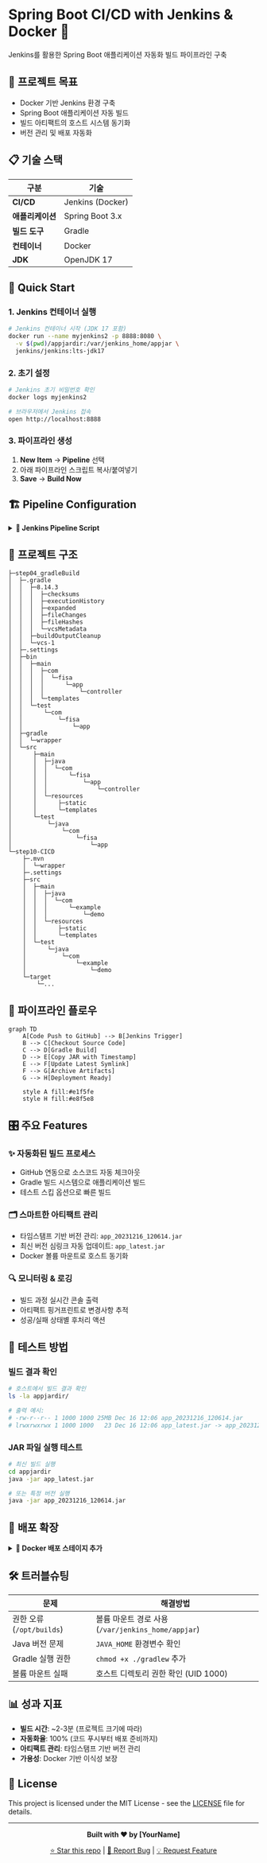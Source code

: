 # Spring Boot CI/CD with Jenkins & Docker 🚀

Jenkins를 활용한 Spring Boot 애플리케이션 자동화 빌드 파이프라인 구축

## 🎯 프로젝트 목표

- Docker 기반 Jenkins 환경 구축
- Spring Boot 애플리케이션 자동 빌드
- 빌드 아티팩트의 호스트 시스템 동기화
- 버전 관리 및 배포 자동화

## 📋 기술 스택

| 구분 | 기술 |
|------|------|
| **CI/CD** | Jenkins (Docker) |
| **애플리케이션** | Spring Boot 3.x |
| **빌드 도구** | Gradle |
| **컨테이너** | Docker |
| **JDK** | OpenJDK 17 |

## 🚀 Quick Start

### 1. Jenkins 컨테이너 실행

```bash
# Jenkins 컨테이너 시작 (JDK 17 포함)
docker run --name myjenkins2 -p 8888:8080 \
  -v $(pwd)/appjardir:/var/jenkins_home/appjar \
  jenkins/jenkins:lts-jdk17
```

### 2. 초기 설정

```bash
# Jenkins 초기 비밀번호 확인
docker logs myjenkins2

# 브라우저에서 Jenkins 접속
open http://localhost:8888
```

### 3. 파이프라인 생성

1. **New Item** → **Pipeline** 선택
2. 아래 파이프라인 스크립트 복사/붙여넣기
3. **Save** → **Build Now**

## 🏗️ Pipeline Configuration

<details>
<summary><strong>📄 Jenkins Pipeline Script</strong></summary>

```groovy
pipeline {
  agent any
  options {
    timestamps()
  }
  environment {
    DEST_DIR = '/var/jenkins_home/appjar'
    TZ       = 'Asia/Seoul'
    JAVA_HOME = '/usr/lib/jvm/java-17-openjdk-amd64'
    PATH = "${JAVA_HOME}/bin:${PATH}"
  }
  stages {
    stage('Checkout') {
      steps {
        echo 'Git 저장소에서 코드 가져오기'
        git branch: 'main', url: 'https://github.com/yunkihong-dev/CI-CD-Study.git'
      }
    }
    stage('Build with Gradle') {
      steps {
        echo 'Gradle 빌드 시작'
        dir('step04_gradleBuild') {
          sh '''#!/bin/bash
            set -euo pipefail
            chmod +x ./gradlew
            ./gradlew clean build -x test
          '''
        }
      }
    }
    stage('Copy Jar to Build Directory') {
      steps {
        echo '빌드된 JAR을 날짜별 파일명으로 DEST_DIR에 저장'
        sh '''#!/bin/bash
          set -euo pipefail
          
          ts="$(date +%Y%m%d_%H%M%S)"
          
          echo "📁 Creating directory: ${DEST_DIR}"
          mkdir -p "${DEST_DIR}"
          
          jar="$(ls -1 step04_gradleBuild/build/libs/*.jar \
                 | grep -vE '(-plain|sources|javadoc)\\.jar$' \
                 | head -n 1 || true)"
          
          if [ -z "${jar}" ]; then
            echo "❌ JAR 파일을 찾을 수 없습니다."
            exit 1
          fi
          
          echo "📦 Found JAR: ${jar}"
          
          cp "${jar}" "${DEST_DIR}/app_${ts}.jar"
          chmod 644 "${DEST_DIR}/app_${ts}.jar"
          
          ln -sfn "app_${ts}.jar" "${DEST_DIR}/app_latest.jar"
          
          echo "✅ Copied: ${DEST_DIR}/app_${ts}.jar"
          echo "🔗 Updated link: ${DEST_DIR}/app_latest.jar"
          
          echo "📋 Build artifacts:"
          ls -la "${DEST_DIR}/"
        '''
      }
    }
    stage('Archive Artifacts') {
      steps {
        archiveArtifacts artifacts: 'step04_gradleBuild/build/libs/*.jar',
                         fingerprint: true,
                         onlyIfSuccessful: true
      }
    }
  }
  post {
    success { 
      echo '✅ Build & copy complete.'
      echo "📂 JAR files are available in: ${env.DEST_DIR}"
    }
    failure { echo '❌ Build failed — 로그를 확인하세요.' }
  }
}
```

</details>

## 📁 프로젝트 구조

```
├─step04_gradleBuild
│  ├─.gradle
│  │  ├─8.14.3
│  │  │  ├─checksums
│  │  │  ├─executionHistory
│  │  │  ├─expanded
│  │  │  ├─fileChanges
│  │  │  ├─fileHashes
│  │  │  └─vcsMetadata
│  │  ├─buildOutputCleanup
│  │  └─vcs-1
│  ├─.settings
│  ├─bin
│  │  ├─main
│  │  │  ├─com
│  │  │  │  └─fisa
│  │  │  │      └─app
│  │  │  │          └─controller
│  │  │  └─templates
│  │  └─test
│  │      └─com
│  │          └─fisa
│  │              └─app
│  ├─gradle
│  │  └─wrapper
│  └─src
│      ├─main
│      │  ├─java
│      │  │  └─com
│      │  │      └─fisa
│      │  │          └─app
│      │  │              └─controller
│      │  └─resources
│      │      ├─static
│      │      └─templates
│      └─test
│          └─java
│              └─com
│                  └─fisa
│                      └─app
└─step10-CICD
    ├─.mvn
    │  └─wrapper
    ├─.settings
    ├─src
    │  ├─main
    │  │  ├─java
    │  │  │  └─com
    │  │  │      └─example
    │  │  │          └─demo
    │  │  └─resources
    │  │      ├─static
    │  │      └─templates
    │  └─test
    │      └─java
    │          └─com
    │              └─example
    │                  └─demo
    └─target
        └─...
```

## 🔄 파이프라인 플로우

```mermaid
graph TD
    A[Code Push to GitHub] --> B[Jenkins Trigger]
    B --> C[Checkout Source Code]
    C --> D[Gradle Build]
    D --> E[Copy JAR with Timestamp]
    E --> F[Update Latest Symlink]
    F --> G[Archive Artifacts]
    G --> H[Deployment Ready]
    
    style A fill:#e1f5fe
    style H fill:#e8f5e8
```

## 🎛️ 주요 Features

### ✨ 자동화된 빌드 프로세스
- GitHub 연동으로 소스코드 자동 체크아웃
- Gradle 빌드 시스템으로 애플리케이션 빌드
- 테스트 스킵 옵션으로 빠른 빌드

### 🗂️ 스마트한 아티팩트 관리
- 타임스탬프 기반 버전 관리: `app_20231216_120614.jar`
- 최신 버전 심링크 자동 업데이트: `app_latest.jar`
- Docker 볼륨 마운트로 호스트 동기화

### 🔍 모니터링 & 로깅
- 빌드 과정 실시간 콘솔 출력
- 아티팩트 핑거프린트로 변경사항 추적
- 성공/실패 상태별 후처리 액션

## 🧪 테스트 방법

### 빌드 결과 확인
```bash
# 호스트에서 빌드 결과 확인
ls -la appjardir/

# 출력 예시:
# -rw-r--r-- 1 1000 1000 25MB Dec 16 12:06 app_20231216_120614.jar
# lrwxrwxrwx 1 1000 1000   23 Dec 16 12:06 app_latest.jar -> app_20231216_120614.jar
```

### JAR 파일 실행 테스트
```bash
# 최신 빌드 실행
cd appjardir
java -jar app_latest.jar

# 또는 특정 버전 실행
java -jar app_20231216_120614.jar
```

## 🚢 배포 확장

<details>
<summary><strong>🐳 Docker 배포 스테이지 추가</strong></summary>

```groovy
stage('Deploy to Docker') {
  steps {
    sh '''
      # 기존 컨테이너 정리
      docker stop spring-app || true
      docker rm spring-app || true
      
      # 새 컨테이너 실행
      docker run -d \
        --name spring-app \
        -p 8080:8080 \
        -v $(pwd)/appjardir:/app \
        eclipse-temurin:17-jre \
        java -jar /app/app_latest.jar
      
      echo "🚀 Application deployed at http://localhost:8080"
    '''
  }
}
```

</details>

## 🛠️ 트러블슈팅

| 문제 | 해결방법 |
|------|----------|
| 권한 오류 (`/opt/builds`) | 볼륨 마운트 경로 사용 (`/var/jenkins_home/appjar`) |
| Java 버전 문제 | `JAVA_HOME` 환경변수 확인 |
| Gradle 실행 권한 | `chmod +x ./gradlew` 추가 |
| 볼륨 마운트 실패 | 호스트 디렉토리 권한 확인 (UID 1000) |

## 📊 성과 지표

- **빌드 시간**: ~2-3분 (프로젝트 크기에 따라)
- **자동화율**: 100% (코드 푸시부터 배포 준비까지)
- **아티팩트 관리**: 타임스탬프 기반 버전 관리
- **가용성**: Docker 기반 이식성 보장


## 📝 License

This project is licensed under the MIT License - see the [LICENSE](LICENSE) file for details.

---

<div align="center">

**Built with ❤️ by [YourName]**

[⭐ Star this repo](https://github.com/yourusername/spring-boot-cicd) | [🐛 Report Bug](https://github.com/yourusername/spring-boot-cicd/issues) | [💡 Request Feature](https://github.com/yourusername/spring-boot-cicd/issues)

</div>